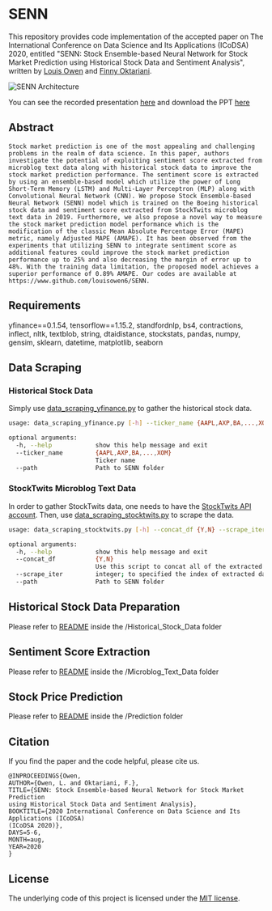 # SENN

This repository provides code implementation of the accepted paper on The International Conference on Data Science and Its Applications (ICoDSA) 2020, entitled "SENN: Stock Ensemble-based Neural Network for Stock Market Prediction using Historical Stock Data and Sentiment Analysis", written by [Louis Owen](http://louisowen6.github.io/) and [Finny Oktariani](https://www.itb.ac.id/staff/view/finny-oktariani-twd).

![SENN Architecture](https://github.com/louisowen6/SENN/blob/master/SENN_Architecture.png)


You can see the recorded presentation [here](https://drive.google.com/file/d/1gYJ519EEwMjU0ukpLYuTrGsgJIR31pN_/view?usp=sharing) and download the PPT [here](https://github.com/louisowen6/SENN/raw/master/SENN_PPT.pptx) 


## Abstract
`
Stock market prediction is one of the most appealing and challenging problems in the realm of data science. In this paper, authors investigate the potential of exploiting sentiment score extracted from microblog text data along with historical stock data to improve the stock market prediction performance. The sentiment score is extracted by using an ensemble-based model which utilize the power of Long Short-Term Memory (LSTM) and Multi-Layer Perceptron (MLP) along with Convolutional Neural Network (CNN). We propose Stock Ensemble-based Neural Network (SENN) model which is trained on the Boeing historical stock data and sentiment score extracted from StockTwits microblog text data in 2019. Furthermore, we also propose a novel way to measure the stock market prediction model performance which is the modification of the classic Mean Absolute Percentage Error (MAPE) metric, namely Adjusted MAPE (AMAPE). It has been observed from the experiments that utilizing SENN to integrate sentiment score as additional features could improve the stock market prediction performance up to 25% and also decreasing the margin of error up to 48%. With the training data limitation, the proposed model achieves a superior performance of 0.89% AMAPE. Our codes are available at https://www.github.com/louisowen6/SENN.
`

## Requirements

yfinance==0.1.54, tensorflow==1.15.2, standfordnlp, bs4, contractions, inflect, nltk, textblob, string, dtaidistance, stockstats, pandas, numpy, gensim, sklearn, datetime, matplotlib, seaborn


## Data Scraping

### Historical Stock Data

Simply use [data_scraping_yfinance.py](https://github.com/louisowen6/SENN/blob/master/data_scraping_yfinance.py) to gather the historical stock data.

```bash
usage: data_scraping_yfinance.py [-h] --ticker_name {AAPL,AXP,BA,...,XOM} --path PATH

optional arguments:
  -h, --help            show this help message and exit
  --ticker_name         {AAPL,AXP,BA,...,XOM}
                        Ticker name 
  --path                Path to SENN folder
```

### StockTwits Microblog Text Data

In order to gather StockTwits data, one needs to have the [StockTwits API account](https://api.stocktwits.com/developers/docs). Then, use [data_scraping_stocktwits.py](https://github.com/louisowen6/SENN/blob/master/data_scraping_stocktwits.py) to scrape the data.

```bash
usage: data_scraping_stocktwits.py [-h] --concat_df {Y,N} --scrape_iter INTEGER --path PATH

optional arguments:
  -h, --help            show this help message and exit
  --concat_df           {Y,N}
                        Use this script to concat all of the extracted datasets or to extract StockTwits data part by part
  --scrape_iter         integer; to specified the index of extracted data since there is the API limitation regarding the amount of data
  --path                Path to SENN folder
```


## Historical Stock Data Preparation

Please refer to [README](https://github.com/louisowen6/SENN/tree/master/Historical_Stock_Data) inside the /Historical_Stock_Data folder


## Sentiment Score Extraction

Please refer to [README](https://github.com/louisowen6/SENN/tree/master/Microblog_Text_Data) inside the /Microblog_Text_Data folder


## Stock Price Prediction

Please refer to [README](https://github.com/louisowen6/SENN/tree/master/Prediction) inside the /Prediction folder

## Citation

If you find the paper and the code helpful, please cite us.

```
@INPROCEEDINGS{Owen,
AUTHOR={Owen, L. and Oktariani, F.},
TITLE={SENN: Stock Ensemble-based Neural Network for Stock Market Prediction
using Historical Stock Data and Sentiment Analysis},
BOOKTITLE={2020 International Conference on Data Science and Its Applications (ICoDSA)
(ICoDSA 2020)},
DAYS=5-6,
MONTH=aug,
YEAR=2020
}
```

## License

The underlying code of this project is licensed under the [MIT license](https://github.com/louisowen6/SENN/blob/master/LICENSE).

